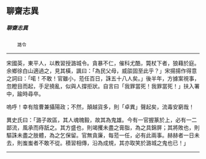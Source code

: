 

## 聊齋志異

##### 聊齋志異
　　`潞令`

* * *

宋國英，東平人，以教習授潞城令。貪暴不仁，催科尤酷，斃杖下者，狼藉於庭。余鄉徐白山適過之，見其橫，諷曰：「為民父母，威燄固至此乎？」宋揚揚作得意之詞曰：「喏！不敢！官雖小，蒞任百日，誅五十八人矣。」後半年，方據案視事，忽瞪目而起，手足撓亂，似與人撐拒狀。自言曰「我罪當死！我罪當死！」扶入署中，踰時尋卒。

嗚呼！幸有陰曹兼攝陽政；不然，顛越貨多，則「卓異」聲起矣，流毒安窮哉！

異史氏曰：「潞子故區，其人魂魄毅，故其為鬼雄。今有一官握篆於上，必有一二鄙流，風承而痔舐之。其方盛也，則竭攫未盡之膏脂，為之具錦屏；其將敗也，則驅誅未盡之肢體，為之乞保留。官無貪廉，每蒞一任，必有此兩事。赫赫者一日未去，則蚩蚩者不敢不從。積習相傳，沿為成規，其亦取笑於潞城之鬼也已！」

* * *

